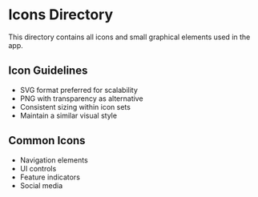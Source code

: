 # Icons Directory

This directory contains all icons and small graphical elements used in the app.

## Icon Guidelines

- SVG format preferred for scalability
- PNG with transparency as alternative
- Consistent sizing within icon sets
- Maintain a similar visual style

## Common Icons

- Navigation elements
- UI controls
- Feature indicators
- Social media